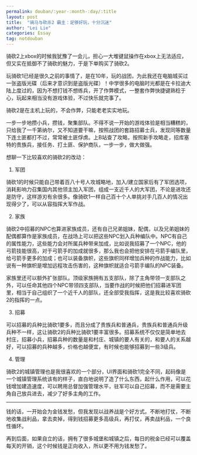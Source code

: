 ```yaml
---
permalink: douban/:year-:month-:day/:title
layout: post
title:  "骑马与砍杀2 霸主：足够好玩，十分沉迷"
author: "Lei Lie"
categories: Essay
tag: notdouban
---
```


骑砍2上xbox的时候我犹豫了一会儿，担心一大堆键鼠操作在xbox上无法适应，但又实在抵御不了骑砍的魅力，于是下单购买了骑砍2。

玩骑砍1已经是很久之前的事情了，是在10年，玩的战团，为此我还在电脑城买过一张盗版光碟（后来才意识到是盗版光碟）！中学很多的电脑时光都是在卡拉迪大陆上度过的，因为不想打钱不想练兵，开了作弊模式，一整套作弊快捷键熟稔于心，玩起来相当没有游戏体验，不过快乐就完事了。

骑砍2是在主机上玩的，不会作弊，只能老老实实地玩。

一步一步地攒小兵，攒钱，聚集部队。不得不说一开始的游戏体验是相当糟糕的，只给我了一千第纳尔，又不知道要干嘛，按照战团的套路招募士兵，发现同等数量下连土匪都打不过，常常被土匪俘虏。上B站查了攻略，按照新手攻略走，招库塞特的贵族兵，接任务、打土匪、保护商队，一步一步，做大做强。

想聊一下比较喜欢的骑砍2的改动：

1. 军团

骑砍1的时候只能自己带着百八十号人攻城略地，加入/建立国家后有了军团选项，消耗影响力召集国内其他领主加入军团，组成一支近千人的大军团，不论是进攻还是防守，这样游刃有余很多。像骑砍1一样自己百十个人单挑对手几百人的情况出现得少了，可以从容指挥大军作战。

2. 家族

骑砍2中招募的NPC也算进家族成员，还有自己兄弟姐妹，配偶，以及兄弟姐妹的配偶都算作是家族成员，在战场上可以把这些NPC划入兵种编队中。NPC有自己的属性能力，这些能力会对所属兵种带来加成，比如说我招募了一个NPC，他的弓箭技能很高，对于弓箭手的加成就很多，那么我也会把他安排在弓箭手编队里，给弓箭手更多的加成；也可以装备旗帜，这些旗帜同样增加兵种的作战能力，比如说有一种旗帜是增加远程攻击伤害的，这种旗帜就适合弓箭手编队的NPC装备。

家族里还可以额外扩张部队。顶级家族拥有五支部队，除了主角带领一支部队之外，可以任命其他四个NPC带领四支部队，当要作战的时候把他们招募进军团里，相当于自己组织了一个近千人的部队，还全部受我指挥，这是我比较喜欢骑砍2的指挥的一点。

3. 招募

可以招募的兵种比骑砍1要多，而且分成了贵族兵和普通兵，贵族兵和普通兵升级兵种不一样，这让骑砍2的兵种比骑砍1要丰富很多。招募系统不仅仅是简单地去村庄，招募小兵，招募兵种的数量是和村庄、城镇的要人有关的，和要人的关系越好，可以招募的兵种越多，价格也越便宜，有时候也能够招募到一些3级兵。

4. 管理

骑砍2的城镇管理也是我很喜欢的一个部分，UI界面和骑砍1完全不同，起码像是一个城镇管理系统该有的样子，直白地说明了造了什么东西，起什么作用，可以花钱增加建造速度，可以聘用总督加强管理水平，驻军可以自己招募，而不是需要主角自己放兵进去，减少了好多主角的工作。

---

钱的话，一开始会为金钱发愁，但我发现以战养战是个好方式。不断地打仗，不断地收集战利品，拿去卖掉，得到钱招募更多高级兵，再打仗，再卖战利品，一个良性循环。

再到后面，如果自立的话，拥有了很多城堡和城镇之后，每日的税金已经可以覆盖每天的开销，这个时候钱是正向收入，所以更不用为钱发愁了。
